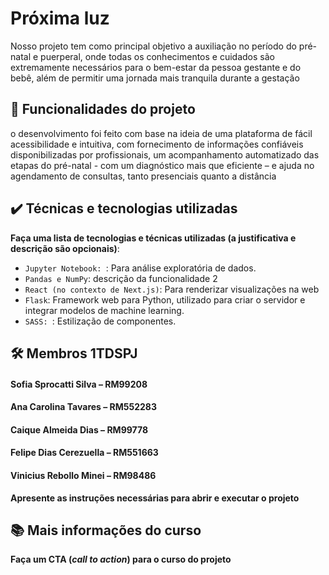 # Próxima luz 

Nosso projeto tem como principal objetivo a auxiliação no período do
pré-natal e puerperal, onde todas os conhecimentos e cuidados são
extremamente necessários para o bem-estar da pessoa gestante e do bebê,
além de permitir uma jornada mais tranquila durante a gestação

## 🔨 Funcionalidades do projeto

o desenvolvimento foi feito com base na ideia de uma
plataforma de fácil acessibilidade e intuitiva, com fornecimento de informações
confiáveis disponibilizadas por profissionais, um acompanhamento
automatizado das etapas do pré-natal - com um diagnóstico mais que eficiente
– e ajuda no agendamento de consultas, tanto presenciais quanto a distância


## ✔️ Técnicas e tecnologias utilizadas

**Faça uma lista de tecnologias e técnicas utilizadas (a justificativa e descrição são opcionais)**:

- `Jupyter Notebook: `: Para análise exploratória de dados.
- `Pandas e NumPy`: descrição da funcionalidade 2
- `React (no contexto de Next.js)`: Para renderizar visualizações na web
- `Flask`: Framework web para Python, utilizado para criar o servidor e integrar modelos de machine learning.
- `SASS: `: Estilização de componentes.

## 🛠️ Membros 1TDSPJ

#### Sofia Sprocatti Silva – RM99208
#### Ana Carolina Tavares – RM552283
#### Caique Almeida Dias – RM99778
#### Felipe Dias Cerezuella – RM551663
#### Vinicius Rebollo Minei – RM98486

**Apresente as instruções necessárias para abrir e executar o projeto**

## 📚 Mais informações do curso

**Faça um CTA (_call to action_) para o curso do projeto**